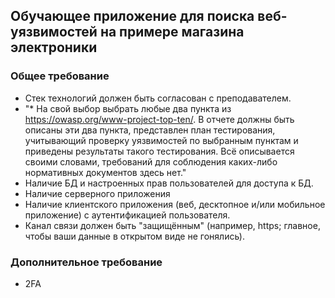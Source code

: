 
## Обучающее приложение для поиска веб-уязвимостей на примере магазина электроники

### Общее требование

*	Стек технологий должен быть согласован с преподавателем.
*	"* На свой выбор выбрать любые два пункта из https://owasp.org/www-project-top-ten/.
В отчете должны быть описаны эти два пункта, представлен план тестирования,
учитывающий проверку уязвимостей по выбранным пунктам и приведены результаты такого тестирования.
Всё описывается своими словами, требований для соблюдения каких-либо нормативных документов здесь нет."
*	Наличие БД и настроенных прав пользователей для доступа к БД.
*	Наличие серверного приложения
*	Наличие клиентского приложения (веб, десктопное и/или мобильное приложение) с аутентификацией пользователя.
*	Канал связи должен быть "защищённым" (например, https; главное, чтобы ваши данные в открытом виде не гонялись).

### Дополнительное требование

* 2FA
